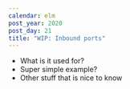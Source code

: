 ```yaml
---
calendar: elm
post_year: 2020
post_day: 21
title: "WIP: Inbound ports"
---
```

- What is it used for? 
- Super simple example?
- Other stuff that is nice to know